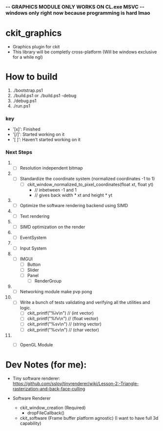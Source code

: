 ### -- GRAPHICS MODULE ONLY WORKS ON CL.exe MSVC -- windows only right now because programming is hard lmao

# ckit_graphics
- Graphics plugin for ckit
- This library will be completly cross-platform (Will be windows exclusive for a while ngl)

# How to build
1. ./bootstrap.ps1
2. ./build.ps1 or ./build.ps1 -debug
3. ./debug.ps1
4. ./run.ps1

### key
- '[x]': Finished
- '[/]': Started working on it
- '[ ]': Haven't started working on it


### Next Steps
1. - [ ] Resolution independent bitmap
2. - [ ] Standardize the coordinate system (normalized coordinates -1 to 1)
		- [ ] ckit_window_normalized_to_pixel_coordinates(float xt, float yt) 
			- // inbetween -1 and 1 
			- // gives back width * xt and height * yt

3. - [ ] Optimize the software rendering backend using SIMD
4. - [ ] Text rendering

5. - [ ] SIMD optimization on the render

6. - [ ] EventSystem
7. - [ ] Input System
8. - [ ] IMGUI
		- [ ] Button
		- [ ] Slider
		- [ ] Panel
			- [ ] RenderGroup 

9. - [ ] Networking module make pvp pong
10. - [ ] Write a bunch of tests validating and verifying all the utilities and logic.
		- [ ] ckit_printf("%iv\n") // (int vector)
		- [ ] ckit_printf("%fv\n") // (float vector)
		- [ ] ckit_printf("%sv\n") // (string vector)
		- [ ] ckit_printf("%cv\n") // (char vector)
		
11. - [ ] OpenGL Module


# Dev Notes (for me):
- Tiny software renderer: https://github.com/ssloy/tinyrenderer/wiki/Lesson-2:-Triangle-rasterization-and-back-face-culling

- Software Renderer
	- ckit_window_creation (Required)
		- dropFileCallback()
	- ckit_software (Frame buffer platform agnostic) (I want to have full 3d capability)